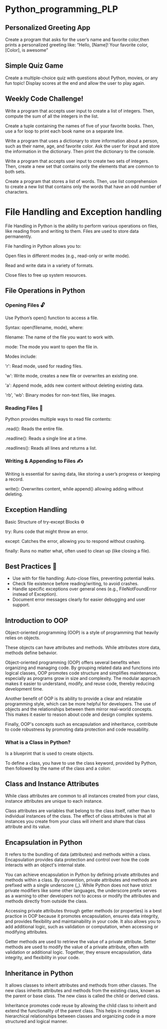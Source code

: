 # Python_programming_PLP

## Personalized Greeting App 
Create a program that asks for the user’s name and favorite color,then prints a personalized greeting like: “Hello, [Name]! Your favorite color, [Color], is awesome”
## Simple Quiz Game 
Create a multiple-choice quiz with questions about Python, movies, or any fun topic! Display scores at the end and allow the user to play again.

## Weekly Code Challenge!
Write a program that accepts user input to create a list of integers. Then, compute the sum of all the integers in the list.


Create a tuple containing the names of five of your favorite books. Then, use a for loop to print each book name on a separate line.


Write a program that uses a dictionary to store information about a person, such as their name, age, and favorite color. Ask the user for input and store the information in the dictionary. Then print the dictionary to the console.


Write a program that accepts user input to create two sets of integers. Then, create a new set that contains only the elements that are common to both sets.


Create a program that stores a list of words. Then, use list comprehension to create a new list that contains only the words that have an odd number of characters.

# File Handling and Exception handling
File Handling in Python is the ability to perform various operations on files, like reading from and writing to them. Files are used to store data permanently.

File handling in Python allows you to:

Open files in different modes (e.g., read-only or write mode).

Read and write data in a variety of formats.

Close files to free up system resources.

## File Operations in Python
### Opening Files 🔓
Use Python’s open() function to access a file.

Syntax: open(filename, mode), where:

filename: The name of the file you want to work with.

mode: The mode you want to open the file in.

Modes include:

'r': Read mode, used for reading files.

'w': Write mode, creates a new file or overwrites an existing one.

'a': Append mode, adds new content without deleting existing data.

'rb', 'wb': Binary modes for non-text files, like images.

### Reading Files 📜

Python provides multiple ways to read file contents:

.read(): Reads the entire file.

.readline(): Reads a single line at a time.

.readlines(): Reads all lines and returns a list.

### Writing & Appending to Files ✍️

Writing is essential for saving data, like storing a user’s progress or keeping a record.

write(): Overwrites content, while append() allowing adding without deleting.

## Exception Handling
Basic Structure of try-except Blocks ⚙️

try: Runs code that might throw an error.

except: Catches the error, allowing you to respond without crashing.

finally: Runs no matter what, often used to clean up (like closing a file).

## Best Practices 📏
- Use with for file handling: Auto-close files, preventing potential leaks.
- Check file existence before reading/writing, to avoid crashes.
- Handle specific exceptions over general ones (e.g., FileNotFoundError instead of Exception).
- Document error messages clearly for easier debugging and user support.

## Introduction to OOP
Object-oriented programming (OOP) is a style of programming that heavily relies on objects. 

These objects can have attributes and methods. While attributes store data, methods define behavior.

Object-oriented programming (OOP) offers several benefits when organizing and managing code. By grouping related data and functions into logical classes, OOP promotes code structure and simplifies maintenance, especially as programs grow in size and complexity. The modular approach makes it easier to understand, modify, and reuse code, thereby reducing development time.

Another benefit of OOP is its ability to provide a clear and relatable programming style, which can be more helpful for developers. The use of objects and the relationships between them mirror real-world concepts. This makes it easier to reason about code and design complex systems.

Finally, OOP's concepts such as encapsulation and inheritance, contribute to code robustness by promoting data protection and code reusability.

### What is a Class in Python?
Is a blueprint that is used to create objects.

To define a class, you have to use the class keyword, provided by Python, then followed by the name of the class and a colon:

## Class and Instance Attributes
While class attributes are common to all instances created from your class, instance attributes are unique to each instance.

Class attributes are variables that belong to the class itself, rather than to individual instances of the class. The effect of class attributes is that all instances you create from your class will inherit and share that class attribute and its value. 

## Encapsulation in Python
It refers to the bundling of data (attributes) and methods within a class. Encapsulation provides data protection and control over how the code interacts with an object's internal state.

You can achieve encapsulation in Python by defining private attributes and methods within a class. By convention, private attributes and methods are prefixed with a single underscore (_). While Python does not have strict private modifiers like some other languages, the underscore prefix serves as a warning to other developers not to access or modify the attributes and methods directly from outside the class.

Accessing private attributes through getter methods (or properties) is a best practice in OOP because it promotes encapsulation, ensures data integrity, and provides flexibility and maintainability in your code. It also allows you to add additional logic, such as validation or computation, when accessing or modifying attributes.

Getter methods are used to retrieve the value of a private attribute.
Setter methods are used to modify the value of a private attribute, often with validation or additional logic.
Together, they ensure encapsulation, data integrity, and flexibility in your code.

## Inheritance in Python
It allows classes to inherit attributes and methods from other classes. The new class inherits attributes and methods from the existing class, known as the parent or base class. The new class is called the child or derived class.

Inheritance promotes code reuse by allowing the child class to inherit and extend the functionality of the parent class. This helps in creating hierarchical relationships between classes and organizing code in a more structured and logical manner.


